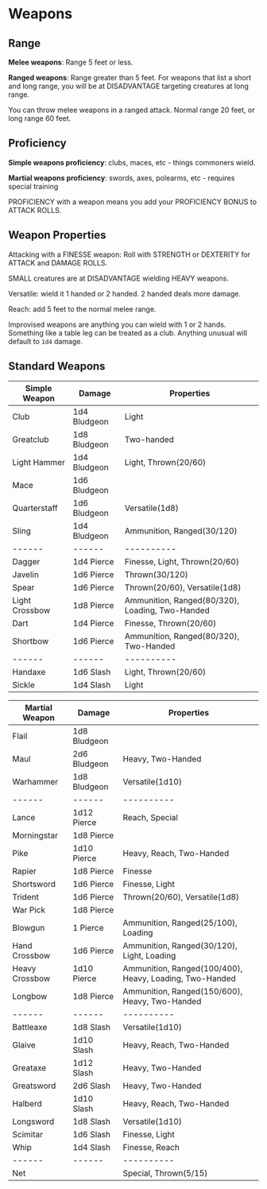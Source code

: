 # Weapons

## Range

**Melee weapons**: Range 5 feet or less.  

**Ranged weapons**: Range greater than 5 feet. For weapons that list a short and long range, you will be at DISADVANTAGE targeting creatures at long range.

You can throw melee weapons in a ranged attack. Normal range 20 feet, or long range 60 feet.

## Proficiency

**Simple weapons proficiency**: clubs, maces, etc - things commoners wield.

**Martial weapons proficiency**: swords, axes, polearms, etc - requires special training

PROFICIENCY with a weapon means you add your PROFICIENCY BONUS to ATTACK ROLLS.

## Weapon Properties

Attacking with a FINESSE weapon: Roll with STRENGTH or DEXTERITY for ATTACK and DAMAGE ROLLS.

SMALL creatures are at DISADVANTAGE wielding HEAVY weapons.

Versatile: wield it 1 handed or 2 handed. 2 handed deals more damage.

Reach: add 5 feet to the normal melee range.

Improvised weapons are anything you can wield with 1 or 2 hands. Something like a table leg can be treated as a club. Anything unusual will default to `1d4` damage.

## Standard Weapons

| Simple Weapon | Damage | Properties |
| ------ | ------ | ---------- |
| Club | 1d4 Bludgeon | Light |
| Greatclub | 1d8 Bludgeon | Two-handed |
| Light Hammer | 1d4 Bludgeon | Light, Thrown(20/60) |
| Mace | 1d6 Bludgeon | |
| Quarterstaff | 1d6 Bludgeon | Versatile(1d8) |
| Sling | 1d4 Bludgeon | Ammunition, Ranged(30/120) |
| ------ | ------ | ---------- |
| Dagger | 1d4 Pierce | Finesse, Light, Thrown(20/60) |
| Javelin | 1d6 Pierce | Thrown(30/120) |
| Spear | 1d6 Pierce | Thrown(20/60), Versatile(1d8) |
| Light Crossbow | 1d8 Pierce | Ammunition, Ranged(80/320), Loading, Two-Handed |
| Dart | 1d4 Pierce | Finesse, Thrown(20/60) |
| Shortbow | 1d6 Pierce | Ammunition, Ranged(80/320), Two-Handed |
| ------ | ------ | ---------- |
| Handaxe | 1d6 Slash | Light, Thrown(20/60) |
| Sickle | 1d4 Slash | Light |

| Martial Weapon | Damage | Properties |
| ------ | ------ | ---------- |
| Flail | 1d8 Bludgeon | |
| Maul | 2d6 Bludgeon | Heavy, Two-Handed |
| Warhammer | 1d8 Bludgeon | Versatile(1d10) |
| ------ | ------ | ---------- |
| Lance | 1d12 Pierce | Reach, Special |
| Morningstar | 1d8 Pierce | |
| Pike | 1d10 Pierce | Heavy, Reach, Two-Handed |
| Rapier | 1d8 Pierce | Finesse |
| Shortsword | 1d6 Pierce | Finesse, Light |
| Trident | 1d6 Pierce | Thrown(20/60), Versatile(1d8) |
| War Pick | 1d8 Pierce | |
| Blowgun | 1 Pierce | Ammunition, Ranged(25/100), Loading |
| Hand Crossbow | 1d6 Pierce | Ammunition, Ranged(30/120), Light, Loading |
| Heavy Crossbow | 1d10 Pierce | Ammunition, Ranged(100/400), Heavy, Loading, Two-Handed |
| Longbow | 1d8 Pierce | Ammunition, Ranged(150/600), Heavy, Two-Handed |
| ------ | ------ | ---------- |
| Battleaxe | 1d8 Slash | Versatile(1d10) |
| Glaive | 1d10 Slash | Heavy, Reach, Two-Handed |
| Greataxe | 1d12 Slash | Heavy, Two-Handed |
| Greatsword | 2d6 Slash | Heavy, Two-Handed |
| Halberd | 1d10 Slash | Heavy, Reach, Two-Handed |
| Longsword | 1d8 Slash | Versatile(1d10) |
| Scimitar | 1d6 Slash | Finesse, Light |
| Whip | 1d4 Slash | Finesse, Reach |
| ------ | ------ | ---------- |
| Net | | Special, Thrown(5/15) |
